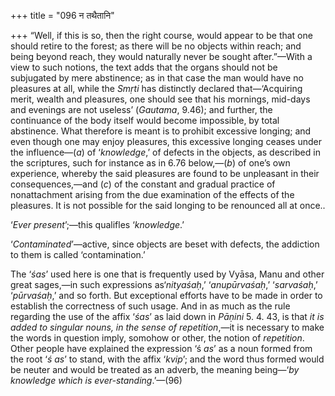 +++
title = "096 न तथैतानि"

+++
“Well, if this is so, then the right course, would appear to be that one
should retire to the forest; as there will be no objects within reach;
and being beyond reach, they would naturally never be sought
after.”—With a view to such notions, the text adds that the organs
should not be subjugated by mere abstinence; as in that case the man
would have no pleasures at all, while the *Smṛti* has distinctly
declared that—‘Acquiring merit, wealth and pleasures, one should see
that his mornings, mid-days and evenings are not useless’ (*Gautama*,
9.46); and further, the continuance of the body itself would become
impossible, by total abstinence. What therefore is meant is to prohibit
excessive longing; and even though one may enjoy pleasures, this
excessive longing ceases under the influence—(*a*) of ‘*knowledge*,’ of
defects in the objects, as described in the scriptures, such for
instance as in 6.76 below,—(*b*) of one’s own experience, whereby the
said pleasures are found to be unpleasant in their consequences,—and
(*c*) of the constant and gradual practice of nonattachment arising from
the due examination of the effects of the pleasures. It is not possible
for the said longing to be renounced all at once..

‘*Ever present*’;—this qualifles ‘*knowledge*.’

‘*Contaminated*’—active, since objects are beset with defects, the
addiction to them is called ‘contamination.’

The ‘*śas*’ used here is one that is frequently used by Vyāsa, Manu and
other great sages,—in such expressions as‘*nityaśaḥ*,’ ‘*anupūrvaśaḥ*,’
‘*sarvaśaḥ*,’ ‘*pūrvaśaḥ*,’ and so forth. But exceptional efforts have
to be made in order to establish the correctness of such usage. And in
as much as the rule regarding the use of the affix ‘*śas*’ as laid down
in *Pāṇini* 5. 4. 43, is that *it is added to singular nouns, in the
sense of repetition*,—it is necessary to make the words in question
imply, somohow or other, the notion of *repetition*. Other people have
explained the expression ‘ś *as*’ as a noun formed from the root ‘*ś*
*as*’ to stand, with the affix ‘*kvip*’; and the word thus formed would
be neuter and would be treated as an adverb, the meaning being—‘*by
knowledge which is ever-standing*.’—(96)


